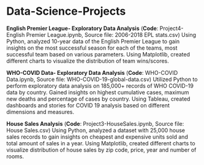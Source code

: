 # Data-Science-Projects
**English Premier League- Exploratory Data Analysis** (**Code**: Project4- English Premier League.ipynb, Source file: 2006-2018 EPL stats.csv)
Using Python, analyzed 10-year data of the English Premier League to gain insights on the most successful season for each of the teams, most successful team based on various parameters.
Using Matplotlib, created different charts to visualize the distribution of team wins/scores.

**WHO-COVID Data- Exploratory Data Analysis** (**Code**: WHO-COVID Data.ipynb, Source file: WHO-COVID-19-global-data.csv)
Utilized Python to perform exploratory data analysis on 185,000+ records of WHO COVID-19 data by country. Gained insights on highest cumulative cases, maximum new deaths and percentage of cases by country.
Using Tableau, created dashboards and stories for COVID 19 analysis based on different dimensions and measures.

**House Sales Analysis** (**Code**: Project3-HouseSales.ipynb, Source file: House Sales.csv)
Using Python, analyzed a dataset with 25,000 house sales records to gain insights on cheapest and expensive units sold and total amount of sales in a year. Using Matplotlib, created different charts to visualize distribution of house sales by zip code, price, year and number of rooms.
